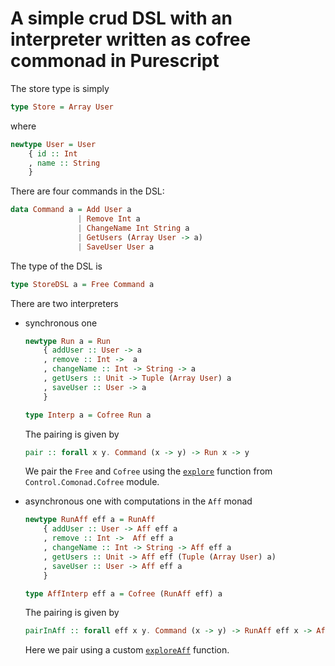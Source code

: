 # A simple crud DSL with an interpreter written as cofree commonad in Purescript

The store type is simply
```purescript
type Store = Array User
```

where
```purescript
newtype User = User
    { id :: Int
    , name :: String
    }
```

There are four commands in the DSL:
```purescript
data Command a = Add User a
               | Remove Int a
               | ChangeName Int String a
               | GetUsers (Array User -> a)
               | SaveUser User a
```

The type of the DSL is
```purescript
type StoreDSL a = Free Command a
```

There are two interpreters
* synchronous one
  ```purescript
  newtype Run a = Run
      { addUser :: User -> a
      , remove :: Int ->  a
      , changeName :: Int -> String -> a
      , getUsers :: Unit -> Tuple (Array User) a
      , saveUser :: User -> a
      }

  type Interp a = Cofree Run a
  ```

  The pairing is given by
  ```purescript
  pair :: forall x y. Command (x -> y) -> Run x -> y
  ```

  We pair the `Free` and `Cofree` using the [`explore`](https://pursuit.purescript.org/packages/purescript-free/3.4.0/docs/Control.Comonad.Cofree#v:explore) function from `Control.Comonad.Cofree` module.

* asynchronous one with computations in the `Aff` monad
  ```purescript
  newtype RunAff eff a = RunAff
      { addUser :: User -> Aff eff a
      , remove :: Int ->  Aff eff a
      , changeName :: Int -> String -> Aff eff a
      , getUsers :: Unit -> Aff eff (Tuple (Array User) a)
      , saveUser :: User -> Aff eff a
      }

  type AffInterp eff a = Cofree (RunAff eff) a
  ```

  The pairing is given by
  ```purescript
  pairInAff :: forall eff x y. Command (x -> y) -> RunAff eff x -> Aff eff y
  ```

  Here we pair using a custom [`exploreAff`](https://github.com/coot/purescript-dsl-example/blob/master/src/DSL/Utils.purs#L11) function.
